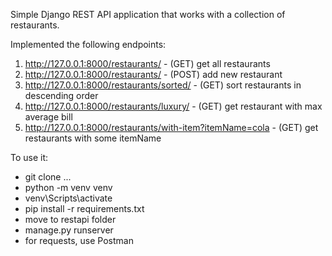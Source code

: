  Simple Django REST API application that works with a collection of restaurants.
 
 
 Implemented the following endpoints:
 
 1. http://127.0.0.1:8000/restaurants/  - (GET) get all restaurants
 2. http://127.0.0.1:8000/restaurants/  - (POST) add new restaurant
 3. http://127.0.0.1:8000/restaurants/sorted/  - (GET) sort restaurants in descending order
 4. http://127.0.0.1:8000/restaurants/luxury/  - (GET) get restaurant with max average bill
 5. http://127.0.0.1:8000/restaurants/with-item?itemName=cola  - (GET) get restaurants with some itemName
 
 To use it:
 
 - git clone ...
 - python -m venv venv
 - venv\Scripts\activate
 - pip install -r requirements.txt
 - move to restapi folder
 - manage.py runserver
 - for requests, use Postman
